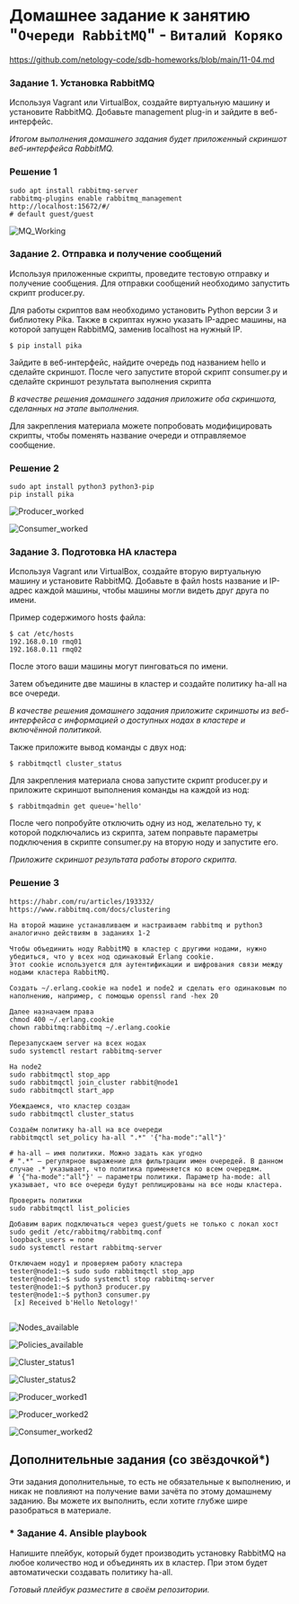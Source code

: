 # Домашнее задание к занятию "`Очереди RabbitMQ`" - `Виталий Коряко`

https://github.com/netology-code/sdb-homeworks/blob/main/11-04.md 

### Задание 1. Установка RabbitMQ

Используя Vagrant или VirtualBox, создайте виртуальную машину и установите RabbitMQ.
Добавьте management plug-in и зайдите в веб-интерфейс.

*Итогом выполнения домашнего задания будет приложенный скриншот веб-интерфейса RabbitMQ.*

### Решение 1

```
sudo apt install rabbitmq-server
rabbitmq-plugins enable rabbitmq_management
http://localhost:15672/#/
# default guest/guest
```

![MQ_Working](img/MQ_Working.png)

### Задание 2. Отправка и получение сообщений

Используя приложенные скрипты, проведите тестовую отправку и получение сообщения.
Для отправки сообщений необходимо запустить скрипт producer.py.

Для работы скриптов вам необходимо установить Python версии 3 и библиотеку Pika.
Также в скриптах нужно указать IP-адрес машины, на которой запущен RabbitMQ, заменив localhost на нужный IP.

```shell script
$ pip install pika
```

Зайдите в веб-интерфейс, найдите очередь под названием hello и сделайте скриншот.
После чего запустите второй скрипт consumer.py и сделайте скриншот результата выполнения скрипта

*В качестве решения домашнего задания приложите оба скриншота, сделанных на этапе выполнения.*

Для закрепления материала можете попробовать модифицировать скрипты, чтобы поменять название очереди и отправляемое сообщение.

### Решение 2

```
sudo apt install python3 python3-pip
pip install pika
```

![Producer_worked](img/Producer_worked.png)

![Consumer_worked](img/Consumer_worked.png)

### Задание 3. Подготовка HA кластера

Используя Vagrant или VirtualBox, создайте вторую виртуальную машину и установите RabbitMQ.
Добавьте в файл hosts название и IP-адрес каждой машины, чтобы машины могли видеть друг друга по имени.

Пример содержимого hosts файла:
```shell script
$ cat /etc/hosts
192.168.0.10 rmq01
192.168.0.11 rmq02
```
После этого ваши машины могут пинговаться по имени.

Затем объедините две машины в кластер и создайте политику ha-all на все очереди.

*В качестве решения домашнего задания приложите скриншоты из веб-интерфейса с информацией о доступных нодах в кластере и включённой политикой.*

Также приложите вывод команды с двух нод:

```shell script
$ rabbitmqctl cluster_status
```

Для закрепления материала снова запустите скрипт producer.py и приложите скриншот выполнения команды на каждой из нод:

```shell script
$ rabbitmqadmin get queue='hello'
```

После чего попробуйте отключить одну из нод, желательно ту, к которой подключались из скрипта, затем поправьте параметры подключения в скрипте consumer.py на вторую ноду и запустите его.

*Приложите скриншот результата работы второго скрипта.*

### Решение 3

```
https://habr.com/ru/articles/193332/
https://www.rabbitmq.com/docs/clustering

На второй машине устанавливаем и настраиваем rabbitmq и python3 аналогично действиям в заданиях 1-2

Чтобы объединить ноду RabbitMQ в кластер с другими нодами, нужно убедиться, что у всех нод одинаковый Erlang cookie.
Этот cookie используется для аутентификации и шифрования связи между нодами кластера RabbitMQ.

Создать ~/.erlang.cookie на node1 и node2 и сделать его одинаковым по наполнению, например, с помощью openssl rand -hex 20

Далее назначаем права
chmod 400 ~/.erlang.cookie
chown rabbitmq:rabbitmq ~/.erlang.cookie

Перезапускаем server на всех нодах
sudo systemctl restart rabbitmq-server

На node2
sudo rabbitmqctl stop_app
sudo rabbitmqctl join_cluster rabbit@node1
sudo rabbitmqctl start_app

Убеждаемся, что кластер создан
sudo rabbitmqctl cluster_status

Создаём политику ha-all на все очереди
rabbitmqctl set_policy ha-all ".*" '{"ha-mode":"all"}'

# ha-all — имя политики. Можно задать как угодно
# ".*" — регулярное выражение для фильтрации имен очередей. В данном случае .* указывает, что политика применяется ко всем очередям.
# '{"ha-mode":"all"}' — параметры политики. Параметр ha-mode: all указывает, что все очереди будут реплицированы на все ноды кластера.

Проверить политики
sudo rabbitmqctl list_policies

Добавим варик подключаться через guest/guets не только с локал хост
sudo gedit /etc/rabbitmq/rabbitmq.conf
loopback_users = none
sudo systemctl restart rabbitmq-server

Отключаем ноду1 и проверяем работу кластера
tester@node1:~$ sudo sudo rabbitmqctl stop_app
tester@node1:~$ sudo systemctl stop rabbitmq-server
tester@node1:~$ python3 producer.py 
tester@node1:~$ python3 consumer.py 
 [x] Received b'Hello Netology!'


```

![Nodes_available](img/Nodes_available.png)

![Policies_available](img/Policies_available.png)

![Cluster_status1](img/cluster_status1.png)

![Cluster_status2](img/cluster_status2.png)

![Producer_worked1](img/Producer_worked1.png)

![Producer_worked2](img/Producer_worked2.png)

![Consumer_worked2](img/Consumer_worked2.png)

## Дополнительные задания (со звёздочкой*)
Эти задания дополнительные, то есть не обязательные к выполнению, и никак не повлияют на получение вами зачёта по этому домашнему заданию. Вы можете их выполнить, если хотите глубже шире разобраться в материале.

### * Задание 4. Ansible playbook

Напишите плейбук, который будет производить установку RabbitMQ на любое количество нод и объединять их в кластер.
При этом будет автоматически создавать политику ha-all.

*Готовый плейбук разместите в своём репозитории.*
